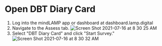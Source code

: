 # Open DBT Diary Card
1. Log into the mindLAMP app or dashboard at dashboard.lamp.digital
2. Navigate to the Assess tab.
![Screen Shot 2021-07-16 at 8 30 25 AM](https://user-images.githubusercontent.com/69599815/125990526-ed142e03-36a5-42ab-8e68-f8007ce70676.jpg)
3. Select "DBT Diary Card" and click "Start Survey."
![Screen Shot 2021-07-16 at 8 30 32 AM](https://user-images.githubusercontent.com/69599815/125990530-4b30ebd6-f39d-4ebe-87fd-681fe9927e90.jpg)
